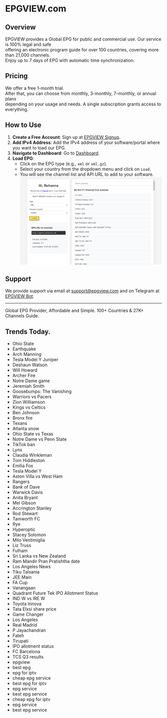 # EPGVIEW.com



## Overview
EPGVIEW provides a Global EPG for public and commercial use. Our service is 100% legal and safe\
offering an electronic program guide for over 100 countries, covering more than 21,000 channels.\
Enjoy up to 7 days of EPG with automatic time synchronization.

## Pricing
We offer a free 1-month trial. \
After that, you can choose from monthly, 3-monthly, 7-monthly, or annual plans \
depending on your usage and needs. A single subscription grants access to everything.

## How to Use
1. **Create a Free Account**: Sign up at [EPGVIEW Signup](https://epgview.com/signup.php).
2. **Add IPv4 Address**: Add the IPv4 address of your software/portal where you want to load our EPG.
3. **Navigate to Dashboard**: Go to [Dashboard](https://epgview.com/dashboard.php).
4. **Load EPG**:
   - Click on the EPG type (e.g., `xml` or `xml.gz`).
   - Select your country from the dropdown menu and click on `Load`.
   - You will see the channel list and API URL to add to your software.
![EPGVIEW](img/dashboard.png)
## Support
We provide support via email at [support@epgview.com](mailto:support@epgview.com) and on Telegram at [EPGVIEW Bot](https://t.me/epgview_bot).

---

Global EPG Provider, Affordable and Simple. 100+ Countries & 27K+ Channels Guide.

## Trends Today.

- Ohio State
- Earthquake
- Arch Manning
- Tesla Model Y Juniper
- Deshaun Watson
- Will Howard
- Archer Fire
- Notre Dame game
- Jeremiah Smith
- Goosebumps: The Vanishing
- Warriors vs Pacers
- Zion Williamson
- Kings vs Celtics
- Ben Johnson
- Bronx fire
- Texans
- Atlanta snow
- Ohio State vs Texas
- Notre Dame vs Penn State
- TikTok ban
- Lynx
- Claudia Winkleman
- Tom Hiddleston
- Emilia Fox
- Tesla Model Y
- Aston Villa vs West Ham
- Rangers
- Bank of Dave
- Warwick Davis
- Anita Bryant
- Mel Gibson
- Accrington Stanley
- Rod Stewart
- Tamworth FC
- Rye
- Hyperoptic
- Stacey Solomon
- Milo Ventimiglia
- Liz Truss
- Fulham
- Sri Lanka vs New Zealand
- Ram Mandir Pran Pratishtha date
- Los Angeles News
- Tiku Talsania
- JEE Main
- FA Cup
- Vanangaan
- Quadrant Future Tek IPO Allotment Status
- IND W vs IRE W
- Toyota Innova
- Tata Elxsi share price
- Game Changer
- Los Angeles
- Real Madrid
- P Jayachandran
- Fateh
- Tirupati
- IPO allotment status
- FC Barcelona
- TCS Q3 results
- epgview
- best epg
- epg for iptv
- cheap epg service
- best epg for iptv
- epg service
- best epg service
- cheap epg for iptv
- epg service
- best epg service
